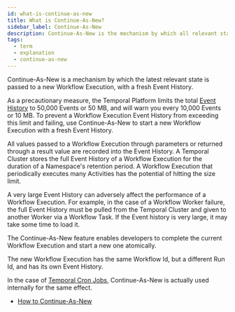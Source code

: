 ```yaml
---
id: what-is-continue-as-new
title: What is Continue-As-New?
sidebar_label: Continue-As-New
description: Continue-As-New is the mechanism by which all relevant state is passed to a new Workflow Execution with a fresh Event History.
tags:
  - term
  - explanation
  - continue-as-new
---
```


Continue-As-New is a mechanism by which the latest relevant state is passed to a new Workflow Execution, with a fresh Event History.

As a precautionary measure, the Temporal Platform limits the total [Event History](/concepts/what-is-an-event-history) to 50,000 Events or 50 MB, and will warn you every 10,000 Events or 10 MB.
To prevent a Workflow Execution Event History from exceeding this limit and failing, use Continue-As-New to start a new Workflow Execution with a fresh Event History.

All values passed to a Workflow Execution through parameters or returned through a result value are recorded into the Event History.
A Temporal Cluster stores the full Event History of a Workflow Execution for the duration of a Namespace's retention period.
A Workflow Execution that periodically executes many Activities has the potential of hitting the size limit.

A very large Event History can adversely affect the performance of a Workflow Execution.
For example, in the case of a Workflow Worker failure, the full Event History must be pulled from the Temporal Cluster and given to another Worker via a Workflow Task.
If the Event history is very large, it may take some time to load it.

The Continue-As-New feature enables developers to complete the current Workflow Execution and start a new one atomically.

The new Workflow Execution has the same Workflow Id, but a different Run Id, and has its own Event History.

In the case of [Temporal Cron Jobs](/concepts/what-is-a-temporal-cron-job), Continue-As-New is actually used internally for the same effect.

- [How to Continue-As-New](/application-development/features#continue-as-new)
